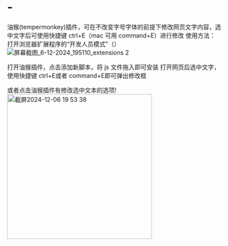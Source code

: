 # -
油猴(tempermonkey)插件，可在不改变字号字体的前提下修改网页文字内容，选中文字后可使用快捷键 ctrl+E（mac 可用 command+E）进行修改
使用方法：
打开浏览器扩展程序的“开发人员模式”（）![屏幕截图_6-12-2024_195110_extensions 2](https://github.com/user-attachments/assets/fb3c8b24-6612-46b3-96ee-3d352355317f)



打开油猴插件，点击添加新脚本，将 js 文件拖入即可安装
打开网页后选中文字，使用快捷键 ctrl+E或者 command+E即可弹出修改框






或者点击油猴插件有修改选中文本的选项!
<img width="339" alt="截屏2024-12-06 19 53 38" src="https://github.com/user-attachments/assets/f65c96bb-a710-491f-a04f-3bcc60b3e32c">

